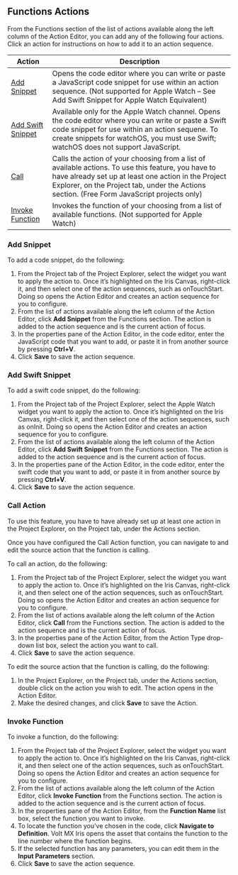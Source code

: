                         


Functions Actions
-----------------

From the Functions section of the list of actions available along the left column of the Action Editor, you can add any of the following four actions. Click an action for instructions on how to add it to an action sequence.

  
| Action | Description |
| --- | --- |
| [Add Snippet](#add-snippet) | Opens the code editor where you can write or paste a JavaScript code snippet for use within an action sequence. (Not supported for Apple Watch – See Add Swift Snippet for Apple Watch Equivalent) |
| [Add Swift Snippet](#add-swift-snippet) | Available only for the Apple Watch channel. Opens the code editor where you can write or paste a Swift code snippet for use within an action sequene. To create snippets for watchOS, you must use Swift; watchOS does not support JavaScript. |
| [Call](#call-action) | Calls the action of your choosing from a list of available actions. To use this feature, you have to have already set up at least one action in the Project Explorer, on the Project tab, under the Actions section. (Free Form JavaScript projects only) |
| [Invoke Function](#invoke-function) | Invokes the function of your choosing from a list of available functions. (Not supported for Apple Watch) |

### Add Snippet

To add a code snippet, do the following:

1.	From the Project tab of the Project Explorer, select the widget you want to apply the action to. Once it’s highlighted on the Iris Canvas, right-click it, and then select one of the action sequences, such as onTouchStart. Doing so opens the Action Editor and creates an action sequence for you to configure.
2.  From the list of actions available along the left column of the Action Editor, click **Add Snippet** from the Functions section. The action is added to the action sequence and is the current action of focus.
3.  In the properties pane of the Action Editor, in the code editor, enter the JavaScript code that you want to add, or paste it in from another source by pressing  **Ctrl+V**.
4.	Click **Save** to save the action sequence.


### Add Swift Snippet

To add a swift code snippet, do the following:

1.	From the Project tab of the Project Explorer, select the Apple Watch widget you want to apply the action to. Once it’s highlighted on the Iris Canvas, right-click it, and then select one of the action sequences, such as onInit. Doing so opens the Action Editor and creates an action sequence for you to configure.
2.	From the list of actions available along the left column of the Action Editor, click **Add Swift Snippet** from the Functions section. The action is added to the action sequence and is the current action of focus.
3.	In the properties pane of the Action Editor, in the code editor, enter the swift code that you want to add, or paste it in from another source by pressing **Ctrl+V**.
4.	Click **Save** to save the action sequence.


### Call Action

To use this feature, you have to have already set up at least one action in the Project Explorer, on the Project tab, under the Actions section.

Once you have configured the Call Action function, you can navigate to and edit the source action that the function is calling.

To call an action, do the following:

1.  From the Project tab of the Project Explorer, select the widget you want to apply the action to. Once it’s highlighted on the Iris Canvas, right-click it, and then select one of the action sequences, such as onTouchStart. Doing so opens the Action Editor and creates an action sequence for you to configure.
2.	From the list of actions available along the left column of the Action Editor, click **Call** from the Functions section. The action is added to the action sequence and is the current action of focus.
3.	In the properties pane of the Action Editor, from the Action Type drop-down list box, select the action you want to call.
4.	Click **Save** to save the action sequence.

To edit the source action that the function is calling, do the following:

1.	In the Project Explorer, on the Project tab, under the Actions section, double click on the action you wish to edit. The action opens in the Action Editor.
2.	Make the desired changes, and click **Save** to save the Action.


### Invoke Function

To invoke a function, do the following:

1.	From the Project tab of the Project Explorer, select the widget you want to apply the action to. Once it’s highlighted on the Iris Canvas, right-click it, and then select one of the action sequences, such as onTouchStart. Doing so opens the Action Editor and creates an action sequence for you to configure.
2.	From the list of actions available along the left column of the Action Editor, click **Invoke Function** from the Functions section. The action is added to the action sequence and is the current action of focus.
3.	In the properties pane of the Action Editor, from the **Function Name** list box, select the function you want to invoke.
4.	To locate the function you've chosen in the code, click **Navigate to Definition**. Volt MX Iris opens the asset that contains the function to the line number where the function begins.
5.	If the selected function has any parameters, you can edit them in the **Input Parameters** section.
6.	Click **Save** to save the action sequence.


